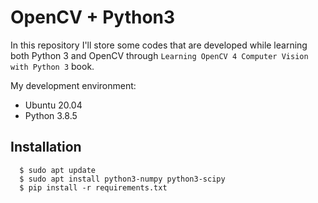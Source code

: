 # OpenCV + Python3

In this repository I'll store some codes that are developed while learning both Python 3 and OpenCV through `Learning OpenCV 4 Computer Vision with Python 3` book.

My development environment:

* Ubuntu 20.04
* Python 3.8.5

## Installation

```shell
  $ sudo apt update
  $ sudo apt install python3-numpy python3-scipy
  $ pip install -r requirements.txt
```

